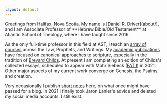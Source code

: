 ```yaml
---
layout: default
---
```


<div class="lead pretty-links">
  Greetings from Halifax, Nova Scotia. My name is [Daniel R. Driver](about/), and I am Associate Professor of **Hebrew Bible/Old Testament** at Atlantic School of Theology, where I have taught since 2016.

  As the only full-time professor in this field at AST, I teach an [array of courses](courses/) across the Law, Prophets, and Writings.
  My [academic publications](work/) have focused on canonical approaches to scripture, especially in the tradition of [Brevard Childs](bsc/). At present I am completing an edition of Childs's collected essays, scheduled to appear with Mohr Siebeck ([FAT I](https://www.mohrsiebeck.com/en/monograph-series/forschungen-zum-alten-testament-fat)) in 2021.
  Other major aspects of my current work converge on Genesis, the Psalms, and creation.

  Very occasionally I publish [short notes](notes/) here, on what once might have passed for a blog. In 2021 I finally took Jaron Lanier's advice and deleted my social media accounts. I still exist.

</div>
